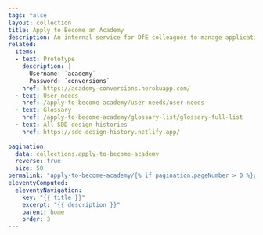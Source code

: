 ```yaml
---
tags: false
layout: collection
title: Apply to Become an Academy
description: An internal service for DfE colleagues to manage applications from schools applying to become academies.
related:
  items:
  - text: Prototype
    description: |
      Username: `academy`
      Password: `conversions`
    href: https://academy-conversions.herokuapp.com/
  - text: User needs
    href: /apply-to-become-academy/user-needs/user-needs
  - text: Glossary
    href: /apply-to-become-academy/glossary-list/glossary-full-list
  - text: All SDD design histories
    href: https://sdd-design-history.netlify.app/
  
pagination:
  data: collections.apply-to-become-academy
  reverse: true
  size: 50
permalink: "apply-to-become-academy/{% if pagination.pageNumber > 0 %}page/{{ pagination.pageNumber + 1 }}{% endif %}/"
eleventyComputed:
  eleventyNavigation:
    key: "{{ title }}"
    excerpt: "{{ description }}"
    parent: home
    order: 3
---
```

